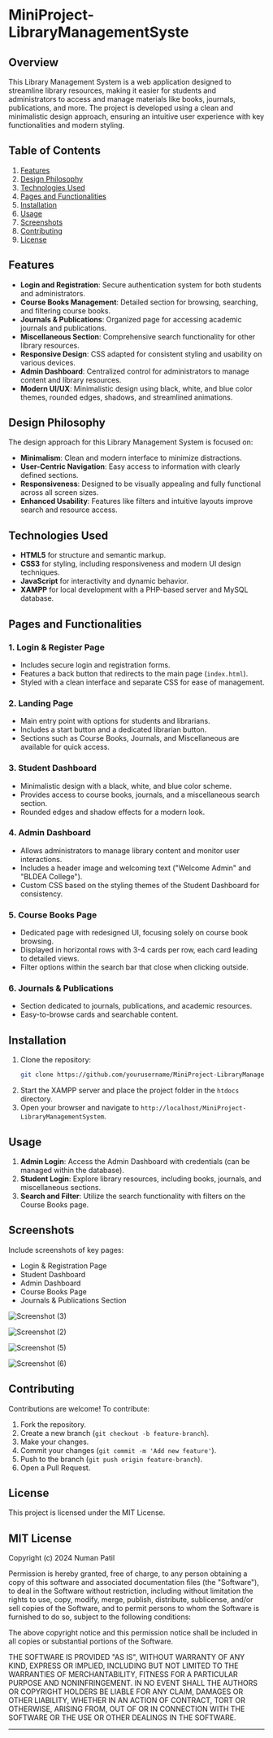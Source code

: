 # MiniProject-LibraryManagementSyste

## Overview
This Library Management System is a web application designed to streamline library resources, making it easier for students and administrators to access and manage materials like books, journals, publications, and more. The project is developed using a clean and minimalistic design approach, ensuring an intuitive user experience with key functionalities and modern styling.

## Table of Contents
1. [Features](#features)
2. [Design Philosophy](#design-philosophy)
3. [Technologies Used](#technologies-used)
4. [Pages and Functionalities](#pages-and-functionalities)
5. [Installation](#installation)
6. [Usage](#usage)
7. [Screenshots](#screenshots)
8. [Contributing](#contributing)
9. [License](#license)

## Features
- **Login and Registration**: Secure authentication system for both students and administrators.
- **Course Books Management**: Detailed section for browsing, searching, and filtering course books.
- **Journals & Publications**: Organized page for accessing academic journals and publications.
- **Miscellaneous Section**: Comprehensive search functionality for other library resources.
- **Responsive Design**: CSS adapted for consistent styling and usability on various devices.
- **Admin Dashboard**: Centralized control for administrators to manage content and library resources.
- **Modern UI/UX**: Minimalistic design using black, white, and blue color themes, rounded edges, shadows, and streamlined animations.

## Design Philosophy
The design approach for this Library Management System is focused on:
- **Minimalism**: Clean and modern interface to minimize distractions.
- **User-Centric Navigation**: Easy access to information with clearly defined sections.
- **Responsiveness**: Designed to be visually appealing and fully functional across all screen sizes.
- **Enhanced Usability**: Features like filters and intuitive layouts improve search and resource access.

## Technologies Used
- **HTML5** for structure and semantic markup.
- **CSS3** for styling, including responsiveness and modern UI design techniques.
- **JavaScript** for interactivity and dynamic behavior.
- **XAMPP** for local development with a PHP-based server and MySQL database.

## Pages and Functionalities
### 1. **Login & Register Page**
   - Includes secure login and registration forms.
   - Features a back button that redirects to the main page (`index.html`).
   - Styled with a clean interface and separate CSS for ease of management.

### 2. **Landing Page**
   - Main entry point with options for students and librarians.
   - Includes a start button and a dedicated librarian button.
   - Sections such as Course Books, Journals, and Miscellaneous are available for quick access.

### 3. **Student Dashboard**
   - Minimalistic design with a black, white, and blue color scheme.
   - Provides access to course books, journals, and a miscellaneous search section.
   - Rounded edges and shadow effects for a modern look.

### 4. **Admin Dashboard**
   - Allows administrators to manage library content and monitor user interactions.
   - Includes a header image and welcoming text ("Welcome Admin" and "BLDEA College").
   - Custom CSS based on the styling themes of the Student Dashboard for consistency.

### 5. **Course Books Page**
   - Dedicated page with redesigned UI, focusing solely on course book browsing.
   - Displayed in horizontal rows with 3-4 cards per row, each card leading to detailed views.
   - Filter options within the search bar that close when clicking outside.

### 6. **Journals & Publications**
   - Section dedicated to journals, publications, and academic resources.
   - Easy-to-browse cards and searchable content.


## Installation
1. Clone the repository:
   ```bash
   git clone https://github.com/yourusername/MiniProject-LibraryManagementSystem.git
   ```
2. Start the XAMPP server and place the project folder in the `htdocs` directory.
3. Open your browser and navigate to `http://localhost/MiniProject-LibraryManagementSystem`.

## Usage
1. **Admin Login**: Access the Admin Dashboard with credentials (can be managed within the database).
2. **Student Login**: Explore library resources, including books, journals, and miscellaneous sections.
3. **Search and Filter**: Utilize the search functionality with filters on the Course Books page.

## Screenshots
Include screenshots of key pages:
- Login & Registration Page
- Student Dashboard
- Admin Dashboard
- Course Books Page
- Journals & Publications Section
  
 ![Screenshot (3)](https://github.com/user-attachments/assets/09e68b45-3f79-41d7-b886-f4c5d8124ec0)

  ![Screenshot (2)](https://github.com/user-attachments/assets/1cf56e6e-e134-4fab-bdac-ac41f9defe06)
  
 ![Screenshot (5)](https://github.com/user-attachments/assets/cc9bd5a2-fd58-42ec-a1fe-cd6e10175319)
 
 ![Screenshot (6)](https://github.com/user-attachments/assets/d7f30dd1-b123-4d90-8725-7db08b4d8e3b)


## Contributing
Contributions are welcome! To contribute:
1. Fork the repository.
2. Create a new branch (`git checkout -b feature-branch`).
3. Make your changes.
4. Commit your changes (`git commit -m 'Add new feature'`).
5. Push to the branch (`git push origin feature-branch`).
6. Open a Pull Request.

## License
This project is licensed under the MIT License.

## MIT License

Copyright (c) 2024 Numan Patil

Permission is hereby granted, free of charge, to any person obtaining a copy
of this software and associated documentation files (the "Software"), to deal
in the Software without restriction, including without limitation the rights
to use, copy, modify, merge, publish, distribute, sublicense, and/or sell
copies of the Software, and to permit persons to whom the Software is
furnished to do so, subject to the following conditions:

The above copyright notice and this permission notice shall be included in all
copies or substantial portions of the Software.

THE SOFTWARE IS PROVIDED "AS IS", WITHOUT WARRANTY OF ANY KIND, EXPRESS OR
IMPLIED, INCLUDING BUT NOT LIMITED TO THE WARRANTIES OF MERCHANTABILITY,
FITNESS FOR A PARTICULAR PURPOSE AND NONINFRINGEMENT. IN NO EVENT SHALL THE
AUTHORS OR COPYRIGHT HOLDERS BE LIABLE FOR ANY CLAIM, DAMAGES OR OTHER
LIABILITY, WHETHER IN AN ACTION OF CONTRACT, TORT OR OTHERWISE, ARISING FROM,
OUT OF OR IN CONNECTION WITH THE SOFTWARE OR THE USE OR OTHER DEALINGS IN THE
SOFTWARE.


---
